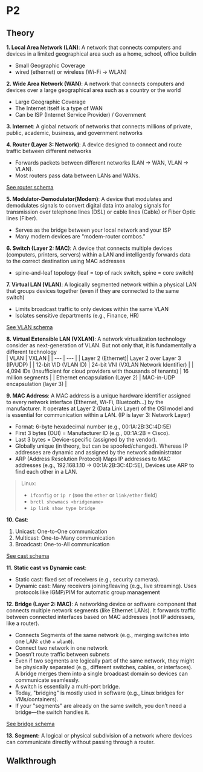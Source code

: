 # P2

## Theory
__1. Local Area Network (LAN)__: A network that connects computers and devices in a limited geographical area such as a home, school, office buildin
- Small Geographic Coverage
- wired (ethernet) or wireless (Wi-Fi -> WLAN)

__2. Wide Area Network (WAN)__: A network that connects computers and devices over a large geographical area such as a country or the world
- Large Geographic Coverage
- The Internet itself is a type of WAN
- Can be ISP (Internet Service Provider) / Government

__3. Internet__: A global network of networks that connects millions of private, public, academic, business, and government networks

__4. Router (Layer 3: Network)__: A device designed to connect and route traffic between different networks
- Forwards packets between different networks (LAN → WAN, VLAN → VLAN).
- Most routers pass data between LANs and WANs.

[See router schema](../routing-diagram.png)


__5. Modulator-Demodulator(Modem)__: A device that modulates and demodulates signals to convert digital data into analog signals for transmission over telephone lines (DSL) or cable lines (Cable) or Fiber Optic lines (Fiber).
- Serves as the bridge between your local network and your ISP
- Many modern devices are "modem-router combos."

__6. Switch (Layer 2: MAC)__: A device that connects multiple devices (computers, printers, servers) within a LAN and intelligently forwards data to the correct destination using MAC addresses
- spine-and-leaf topology (leaf = top of rack switch, spine = core switch)

__7. Virtual LAN (VLAN)__: A logically segmented network within a physical LAN that groups devices together (even if they are connected to the same switch)
- Limits broadcast traffic to only devices within the same VLAN
- Isolates sensitive departments (e.g., Finance, HR)  

[See VLAN schema](../VLAN_Concept.svg.png)



__8. Virtual Extensible LAN (VXLAN)__: A network virtualization technology consider as next-generation of VLAN. But not only that, it is fundamentally a different technology  
| VLAN | VXLAN |
| --- | --- |
| Layer 2 (Ethernet)| Layer 2 over Layer 3 (IP/UDP) |
| 12-bit VID (VLAN ID) | 24-bit VNI (VXLAN Network Identifier) |
| 4,094 IDs (Insufficient for cloud providers with thousands of tenants) | 16 million segments |
| Ethernet encapsulation (Layer 2) | MAC-in-UDP encapsulation (layer 3) |

__9. MAC Address__: A MAC address is a unique hardware identifier assigned to every network interface (Ethernet, Wi-Fi, Bluetooth...) by the manufacturer. It operates at Layer 2 (Data Link Layer) of the OSI model and is essential for communication within a LAN. (IP is layer 3: Network Layer)
- Format: 6-byte hexadecimal number (e.g., 00:1A:2B:3C:4D:5E)
- First 3 bytes (OUI) = Manufacturer ID (e.g., 00:1A:2B = Cisco).
- Last 3 bytes = Device-specific (assigned by the vendor).
- Globally unique (in theory, but can be spoofed/changed). Whereas IP addresses are dynamic and assigned by the network administrator
- ARP (Address Resolution Protocol) Maps IP addresses to MAC addresses (e.g., 192.168.1.10 → 00:1A:2B:3C:4D:5E), Devices use ARP to find each other in a LAN.

> Linux:
> - `ifconfig` or `ip r` (see the `ether` or `link/ether` field)
> - `brctl showmacs <bridgename>`
> - `ip link show type bridge`


__10. Cast__:
1. Unicast: One-to-One communication
3. Multicast: One-to-Many communication
2. Broadcast: One-to-All communication  

[See cast schema](../Screenshot-from-2025-04-01-14-53-03.png)


__11. Static cast vs Dynamic cast__:
- Static cast: fixed set of receivers (e.g., security cameras).
- Dynamic cast: Many receivers joining/leaving (e.g., live streaming). Uses protocols like IGMP/PIM for automatic group management

__12. Bridge (Layer 2: MAC)__: A networking device or software component that connects multiple network segments (like Ethernet LANs). It forwards traffic between connected interfaces based on MAC addresses (not IP addresses, like a router).
 - Connects	Segments of the same network (e.g., merging switches into one LAN: `eth0` + `wlan0`).
 - Connect two network in one network
 - Doesn’t route traffic between subnets
 - Even if two segments are logically part of the same network, they might be physically separated (e.g., different switches, cables, or interfaces). A bridge merges them into a single broadcast domain so devices can communicate seamlessly.
 - A switch is essentially a multi-port bridge.
 - Today, "bridging" is mostly used in software (e.g., Linux bridges for VMs/containers).
 - If your "segments" are already on the same switch, you don’t need a bridge—the switch handles it.

[See bridge schema](../Network_Bridging.png)

__13. Segment:__ A logical or physical subdivision of a network where devices can communicate directly without passing through a router.

## Walkthrough
